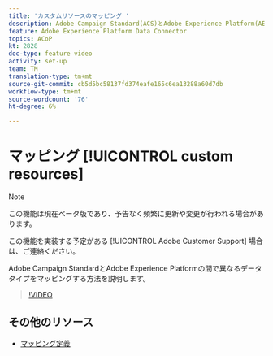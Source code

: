 ```yaml
---
title: 'カスタムリソースのマッピング '
description: Adobe Campaign Standard(ACS)とAdobe Experience Platform(AEP)の間で異なるデータタイプをマッピングする方法を学びます。
feature: Adobe Experience Platform Data Connector
topics: ACoP
kt: 2828
doc-type: feature video
activity: set-up
team: TM
translation-type: tm+mt
source-git-commit: cb5d5bc58137fd374eafe165c6ea13288a60d7db
workflow-type: tm+mt
source-wordcount: '76'
ht-degree: 6%

---
```



# マッピング [!UICONTROL custom resources]

>[!NOTE]
>
>この機能は現在ベータ版であり、予告なく頻繁に更新や変更が行われる場合があります。
>
>この機能を実装する予定がある [!UICONTROL Adobe Customer Support] 場合は、ご連絡ください。

Adobe Campaign StandardとAdobe Experience Platformの間で異なるデータタイプをマッピングする方法を説明します。

>[!VIDEO](https://video.tv.adobe.com/v/27231?quality=12)

## その他のリソース

* [マッピング定義](https://docs.adobe.com/content/help/en/campaign-standard/using/administrating/mapping-campaign-and-aep-data/aep-mapping-definition.html)

